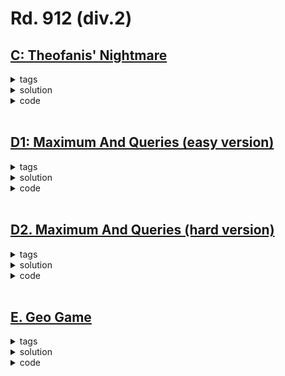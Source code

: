 **Rd. 912 (div.2)**
===

## [C: Theofanis' Nightmare](https://codeforces.com/contest/1903/problem/C)

<details>
  <summary>tags</summary>
  
    | suffix sum | greedy |

</details>

<details>
  <summary>solution</summary>
    
    The problem is actually like:
    
    arr:  a  b  c  d  e  f  g
         ---------------------
               ---------------
                  ------------
                           ---
    
    So all's about which suffixs to add.
    That is, add all positive suffixs.
    
</details>

<details>
  <summary>code</summary>

  ```c++
  int main () {
      ios::sync_with_stdio(false); cin.tie(0);
      int t;  cin >> t;
      while (t--) {
          int n;  cin >> n;
          vector<ll> arr(n + 1), suffix(n + 2);
          for (int i = 1; i <= n; i++) cin >> arr[i];
          for (int i = n; i >= 1; i--) suffix[i] = suffix[i + 1] + arr[i];
          ll ans = suffix[1];
          for (int i = 2; i <= n; i++) 
              if (suffix[i] > 0) ans += suffix[i];
          cout << ans << '\n';
      }
  }
  ```

</details>

<br>

## [D1: Maximum And Queries (easy version)](https://codeforces.com/contest/1903/problem/D1)

<details>
  <summary>tags</summary>

    | greedy | brute force | bitmask |
    
</details>

<details>
  <summary>solution</summary>

    From the 63th digit to the 0th digit, calculate the cost to make all elements' that digit on.
    And update every elements' value if modified.
  
</details>

<details>
  <summary>code</summary>

  ```c++
  int main () {
      ios::sync_with_stdio(false); cin.tie(0);
      int n, q;  cin >> n >> q;
      vector<ll> ini(n), arr(n);
      for (int i = 0; i < n; i++) cin >> ini[i];
  
      while (q--) {
          arr = ini;
          ll k, ans = 0;  cin >> k;
          for (ll i = 61 - __lg(n); i >= 0; i--) {
              ll sum = 0, c = (1LL << i);
              for (int j = 0; j < n; j++) {
                  ll a = arr[j] & c, b = arr[j] % c;
                  if (a == 0) {
                      sum += c - b;
                  }
              }
              if (sum > k) continue;
              k -= sum;
              ans += 1LL << i;
              for (int j = 0; j < n; j++) {
                  ll a = arr[j] & c;
                  if (a == 0) arr[j] = 0;
                  else arr[j] %= c;
              }
          }
          cout << ans << '\n';
      }
  }
  ```

</details>

<br>

## [D2. Maximum And Queries (hard version)](https://codeforces.com/contest/1903/problem/D2)

<details>
  <summary>tags</summary>

    | sos dp | greedy | bitmask |
    
</details>

<details>
  <summary>solution</summary>

    Essentailly the same idea as D1, but try to make every iteration O(1) rather than O(n).
    
    For a_i already has ith digit on (has ans | (1 << i) as its subset), no cost.  
    For a_i does not have ith digit on, but still has some digits lower than i on,
        (ans|(1 << i) not its subset, but ans is its subset), cost is (1 << i) - a_i % (1 << i).  
    For the rest (neither ans|(1 << i) nor ans is its subset), cost is (1 << i).  
  
    In conclusion, for those *does not* have ans|(1 << i) as subset, cost + (1 << i).  
    And those *does* have ans as subset but *not* ans|(1 << i), cost - a % (1 << i).

    So we need two vector s and t.
    s[x] is the number of (ai)s which has x as a subset.
    t[x][j] is the sum of (ai % 2^j) for all ai which has x as a subset.

    How we are going to construct s and t is by "sos dp".
    Let dp[x][f] be: the number of (ai)s that has x as a subset, and only differs with x in last f digits.
    For example, dp[101001][3] will only have 101001, 101011, 101101, 101111 into account.
    
    So we can see that, dp[x][f] = dp[x][f - 1] + dp[x | (1 << i)][f - 1].
    The former corresponds to cases in which the fth digit is the same.
    While the latter corresponds to cases in which the fth digit is changed from 0 to 1.
    
    After doing memery optimisation, s[x] += s[x | (1 << i)], t[x][j] += t[x | (1 << i)][j].

    Also, base cases for s are those ai that *does not* differ with x.
    That is, every a == x.
    Base cases for t quite the same, (ai % 2^j) for every ai every j.

    In addition, as there may be ks that are so big, that can change all a into number bigger than 10^6 (2^20).
    We should treat these cases differently by precalculate the cost of achieving 10^6.
  
</details>

<details>
  <summary>code</summary>
  
  ```c++
  vector<ll> s(1 << 20);
  vector<vector<ll>> t(1 << 20, vector<ll>(20));
  
  int main () {
      ios::sync_with_stdio(false); cin.tie(0);
      int n, q;  cin >> n >> q;
      vector<ll> arr(n + 1);
      for (int i = 1; i <= n; i++) cin >> arr[i];
  
      for (int i = 1; i <= n; i++) {
          s[arr[i]]++;
          for (ll j = 0, p = 0; j < 20; j++) {
              p += arr[i] & (1LL << j);
              t[arr[i]][j] += p;
          }
      }
  
      for (int i = 0; i < 20; i++) {  
          for (ll x = 0; x < (1LL << 20); x++) {
              if (!(x & (1LL << i))) {
                  s[x] += s[x | (1LL << i)];
                  for (int j = 0; j < 20; j++) t[x][j] += t[x | (1LL << i)][j];
              }
          }
      }
  
      ll sum = 0, cost = 0;
      for (int i = 1; i <= n; i++) {
          sum += arr[i];
          cost += (1LL << 20) - arr[i];
      }
  
      while (q--) {
          ll k;  cin >> k;
          if (k >= cost) {
              k += sum;
              ll ans = k / n;
              cout << ans << '\n';
              continue;
          }
  
          ll ans = 0;
          for (int i = 19; i >= 0; i--) {
              ll cst = 0;
              cst += (n - s[ans | (1LL << i)]) * (1LL << i);
              cst -= t[ans][i] - t[ans | (1LL << i)][i];
              
              if (k < cst) continue;
              k -= cst;
              ans |= (1 << i);
          }
          cout << ans << '\n';
      }
  }
  ```

</details>

<br>

## [E. Geo Game](https://codeforces.com/contest/1903/problem/E)

<details>
  <summary>tags</summary>

    | greedy | interactive |
    
</details>

<details>
  <summary>solution</summary>

    Suppose that there are three dots, A(x, y), B(z, w), O(0, 0).
    Now OA = x^2 + y^2, OB = z^2 + w^2,
    AB = (x - z)^2 + (y - w)^2 = OA - 2xz + OB - 2yw
    Let's see what AB is like when OA and OB are odd or even.

    If OA = 2k, OB = 2t:
      AB = 2k + 2t - 2xz - 2yw  easily seen even.
    If OA = 2k + 1, OB = 2t:
      AB = 2k + 1 + 2t - 2xz - 2yw  odd
    If OA = 2k + 1, OB = 2t + 1:
      AB = 2k + 2t + 2 - 2xz - 2yw  even

    So, when OA and OB both odd or both even, AB is even; otherwise AB is odd.
    In other words, AB's parity is the same as (OA + OB)'s.
    
    That is to say, when there's multiple spots, going from O to P, 
    and going from O to A to B to ... to Q then endlich to P, 
    in these two cases, the parity of total square distance, are just the same.

    So the target is just to make sure that the square distance from S to the last spot has a parity favourable to myself.
    If there are more spots with odd square distance, choose to be Second; otherwise First.
    
</details>

<details>
  <summary>code</summary>

  ```c++
  int main () {
      ios::sync_with_stdio(false); cin.tie(0);
      int T;  cin >> T;
      while (T--) {
          int n;  cin >> n;
          if (n == -1) return 0;
          ll s, t;  cin >> s >> t;
          queue<int> odd, even;
          for (int i = 1; i <= n; i++) {
              ll x, y;  cin >> x >> y;
              ll a = abs(x - s), b = abs(y - t);
              if ((a % 2 && b % 2) || (a % 2 == 0 && b % 2 == 0)) even.push(i);
              else odd.push(i);
          }
  
          vector<bool> used(n + 1);
          if (even.size() >= odd.size()) {
              cout << "First\n";
              cout.flush();
  
              for (int rd = 1; rd <= n; rd++) {
                  if (rd % 2 == 1) {  // my turn
                      while (odd.size() && used[odd.front()]) odd.pop();
                      while (used[even.front()]) even.pop();
                      int p;
                      if (odd.size()) {
                          p = odd.front();
                          odd.pop();
                      } else {
                          p = even.front();
                          even.pop();
                      }
                      cout << p << '\n';
                      cout.flush();
                  } else {
                      int k;  cin >> k;
                      if (k == -1) return 0;
                      used[k] = true;
                  }
              }
          } else {
              cout << "Second\n";
              cout.flush();
  
              for (int rd = 1; rd <= n; rd++) {
                  if (rd % 2 == 0) {  // my turn
                      while (even.size() && used[even.front()]) even.pop();
                      while (used[odd.front()]) odd.pop();
                      int p;
                      if (even.size()) {
                          p = even.front();
                          even.pop();
                      } else {
                          p = odd.front();
                          odd.pop();
                      }
                      cout << p << '\n';
                      cout.flush();
                  } else {
                      int k;  cin >> k;
                      if (k == -1) return 0;
                      used[k] = true;
                  }
              }
          }
      }
  }
  ```

</details>

